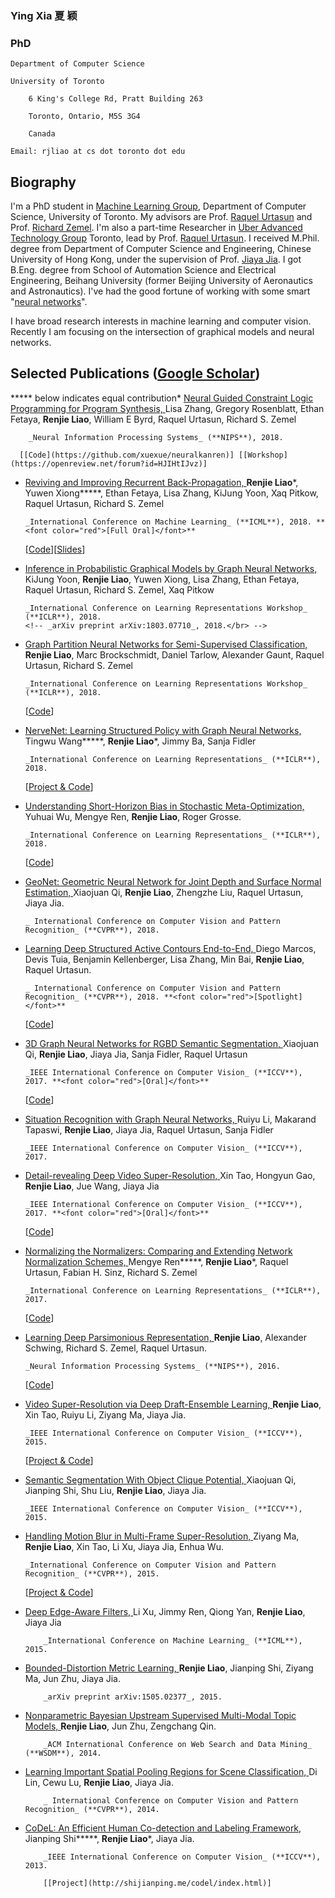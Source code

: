 ### Ying Xia 夏 颖

### PhD

	Department of Computer Science

	University of Toronto 

        6 King's College Rd, Pratt Building 263 

        Toronto, Ontario, M5S 3G4 

        Canada 

	Email: rjliao at cs dot toronto dot edu


## Biography

  I'm a PhD student in [Machine Learning Group](http://learning.cs.toronto.edu/), Department of Computer Science, University of Toronto. My advisors are Prof. [Raquel Urtasun](http://www.cs.toronto.edu/~urtasun/) and Prof. [Richard Zemel](http://www.cs.toronto.edu/~zemel/inquiry/home.php). I'm also a part-time Researcher in [Uber Advanced Technology Group](https://www.uber.com/info/atg/) Toronto, lead by Prof. [Raquel Urtasun](http://www.cs.toronto.edu/~urtasun/). I received M.Phil. degree from Department of Computer Science and Engineering, Chinese University of Hong Kong, under the supervision of Prof. [Jiaya Jia](http://www.cse.cuhk.edu.hk/~leojia/). I got B.Eng. degree from School of Automation Science and Electrical Engineering, Beihang University (former Beijing University of Aeronautics and Astronautics). I've had the good fortune of working with some smart "[neural networks](./coworkers.html)". 

I have broad research interests in machine learning and computer vision. Recently I am focusing on the intersection of graphical models and neural networks.

## Selected Publications ([Google Scholar](http://scholar.google.com/citations?user=2wrS35MAAAAJ&amp;hl=en&amp;oi=ao))

  ***** below indicates equal contribution*   [Neural Guided Constraint Logic Programming for Program Synthesis,
](https://arxiv.org/pdf/1809.02840.pdf)
    Lisa Zhang, Gregory Rosenblatt, Ethan Fetaya, **Renjie Liao**, William E Byrd, Raquel Urtasun, Richard S. Zemel

        _Neural Information Processing Systems_ (**NIPS**), 2018.

      [[Code](https://github.com/xuexue/neuralkanren)] [[Workshop](https://openreview.net/forum?id=HJIHtIJvz)]
*   [Reviving and Improving Recurrent Back-Propagation,
](https://arxiv.org/pdf/1803.06396.pdf)
    **Renjie Liao***, Yuwen Xiong*****, Ethan Fetaya, Lisa Zhang, KiJung Yoon, Xaq Pitkow, Raquel Urtasun, Richard S. Zemel

        _International Conference on Machine Learning_ (**ICML**), 2018. **<font color="red">[Full Oral]</font>**

      [[Code](https://github.com/lrjconan/RBP)][[Slides](./papers/rbp_slides.pdf)]

*   [Inference in Probabilistic Graphical Models by Graph Neural Networks,
](https://arxiv.org/pdf/1803.07710.pdf)
    KiJung Yoon, **Renjie Liao**, Yuwen Xiong, Lisa Zhang, Ethan Fetaya, Raquel Urtasun, Richard S. Zemel, Xaq Pitkow

        _International Conference on Learning Representations Workshop_ (**ICLR**), 2018.
        <!-- _arXiv preprint arXiv:1803.07710_, 2018.</br> -->

*   [Graph Partition Neural Networks for Semi-Supervised Classification,
](https://arxiv.org/pdf/1803.06272.pdf)
    **Renjie Liao**, Marc Brockschmidt, Daniel Tarlow, Alexander Gaunt, Raquel Urtasun, Richard S. Zemel

        _International Conference on Learning Representations Workshop_ (**ICLR**), 2018.

      [[Code](https://github.com/Microsoft/graph-partition-neural-network-samples)]
*   [NerveNet: Learning Structured Policy with Graph Neural Networks,
](https://openreview.net/pdf?id=S1sqHMZCb)
    Tingwu Wang*****, **Renjie Liao***, Jimmy Ba, Sanja Fidler

        _International Conference on Learning Representations_ (**ICLR**), 2018.

      [[Project &amp; Code](http://www.cs.toronto.edu/~tingwuwang/nervenet.html)]
*   [Understanding Short-Horizon Bias in Stochastic Meta-Optimization,
](https://arxiv.org/pdf/1803.02021.pdf)
    Yuhuai Wu, Mengye Ren, **Renjie Liao**, Roger Grosse.

        _International Conference on Learning Representations_ (**ICLR**), 2018.

      [[Code](https://github.com/renmengye/meta-optim-public)]

*   [GeoNet: Geometric Neural Network for Joint Depth and Surface Normal Estimation,
](./papers/CVPR_2018_GeoNet.pdf)
    Xiaojuan Qi, **Renjie Liao**, Zhengzhe Liu, Raquel Urtasun, Jiaya Jia.

        _ International Conference on Computer Vision and Pattern Recognition_ (**CVPR**), 2018.

*   [Learning Deep Structured Active Contours End-to-End,
](https://arxiv.org/pdf/1803.06329.pdf)
    Diego Marcos, Devis Tuia, Benjamin Kellenberger, Lisa Zhang, Min Bai, **Renjie Liao**, Raquel Urtasun.

        _ International Conference on Computer Vision and Pattern Recognition_ (**CVPR**), 2018. **<font color="red">[Spotlight]</font>**

      [[Code](https://github.com/dmarcosg/DSAC)]

*   [3D Graph Neural Networks for RGBD Semantic Segmentation,
](./papers/iccv_2017_3DGNN.pdf)
    Xiaojuan Qi, **Renjie Liao**, Jiaya Jia, Sanja Fidler, Raquel Urtasun

        _IEEE International Conference on Computer Vision_ (**ICCV**), 2017. **<font color="red">[Oral]</font>**
      [[Code](https://github.com/xjqicuhk/3DGNN)]

*   [Situation Recognition with Graph Neural Networks,
](./papers/iccv_2017_situation.pdf)
    Ruiyu Li, Makarand Tapaswi, **Renjie Liao**, Jiaya Jia, Raquel Urtasun, Sanja Fidler

        _IEEE International Conference on Computer Vision_ (**ICCV**), 2017.
*   [Detail-revealing Deep Video Super-Resolution,
](./papers/iccv_2017_detail_SR.pdf)
    Xin Tao, Hongyun Gao, **Renjie Liao**, Jue Wang, Jiaya Jia

        _IEEE International Conference on Computer Vision_ (**ICCV**), 2017. **<font color="red">[Oral]</font>**

      [[Code](https://github.com/jiangsutx/SPMC_VideoSR)]

*   [Normalizing the Normalizers: Comparing and Extending Network Normalization Schemes,
](./papers/arXiv_2016_Normalization.pdf)
    Mengye Ren*****, **Renjie Liao***, Raquel Urtasun, Fabian H. Sinz, Richard S. Zemel

        _International Conference on Learning Representations_ (**ICLR**), 2017.

      [[Code](https://github.com/renmengye/div-norm)]

*   [Learning Deep Parsimonious Representation,
](./papers/NIPS_2016_Parsimonious.pdf)
    **Renjie Liao**, Alexander Schwing, Richard S. Zemel, Raquel Urtasun.

        _Neural Information Processing Systems_ (**NIPS**), 2016.

      [[Code](https://github.com/lrjconan/deep_parsimonious)]

*   [Video Super-Resolution via Deep Draft-Ensemble Learning,
](./papers/ICCV_2015_Video.pdf)
    **Renjie Liao**, Xin Tao, Ruiyu Li, Ziyang Ma, Jiaya Jia.

        _IEEE International Conference on Computer Vision_ (**ICCV**), 2015.

      [[Project &amp; Code](http://www.cse.cuhk.edu.hk/leojia/projects/DeepSR/)]

*   [Semantic Segmentation With Object Clique Potential,
](./papers/ICCV_2015_Semantic.pdf)
    Xiaojuan Qi, Jianping Shi, Shu Liu, **Renjie Liao**, Jiaya Jia.

        _IEEE International Conference on Computer Vision_ (**ICCV**), 2015.
*   [Handling Motion Blur in Multi-Frame Super-Resolution,
](./papers/CVPR_2015_Handling.pdf)
    Ziyang Ma, **Renjie Liao**, Xin Tao, Li Xu, Jiaya Jia, Enhua Wu.

        _International Conference on Computer Vision and Pattern Recognition_ (**CVPR**), 2015.

      [[Project &amp; Code](http://www.cse.cuhk.edu.hk/~leojia/projects/mfsr/index.html)]

*   [Deep Edge-Aware Filters,
](./papers/ICML_2015_Deep.pdf)
    Li Xu, Jimmy Ren, Qiong Yan, **Renjie Liao**, Jiaya Jia

    		_International Conference on Machine Learning_ (**ICML**), 2015.
*   [Bounded-Distortion Metric Learning,
](./papers/arXiv_2015_Bounded.pdf)
		**Renjie Liao**, Jianping Shi, Ziyang Ma, Jun Zhu, Jiaya Jia.

    		_arXiv preprint arXiv:1505.02377_, 2015.

*   [Nonparametric Bayesian Upstream Supervised Multi-Modal Topic Models,
](./papers/WSDM_2014_NPBUS.pdf)
		**Renjie Liao**, Jun Zhu, Zengchang Qin.

    		_ACM International Conference on Web Search and Data Mining_ (**WSDM**), 2014.

*   [Learning Important Spatial Pooling Regions for Scene Classification,
](./papers/CVPR_2014_ISPR.pdf)
		Di Lin, Cewu Lu, **Renjie Liao**, Jiaya Jia.

    		_ International Conference on Computer Vision and Pattern Recognition_ (**CVPR**), 2014.

*   [CoDeL: An Efficient Human Co-detection and Labeling Framework,
](./papers/ICCV_2013_CoDeL.pdf)
		Jianping Shi*****, **Renjie Liao***, Jiaya Jia.

    		_IEEE International Conference on Computer Vision_ (**ICCV**), 2013.

			[[Project](http://shijianping.me/codel/index.html)]

<!--*   [Image Super-Resolution Using Local Learnable Kernel Regression,</br>](./papers/ACCV_2012_SR.pdf)
		**Renjie Liao**, Zengchang Qin.</br>
		_Asian Conference on Computer Vision_ (**ACCV**), 2012.  </br>

			[[Code](./code/SR_LLKR.zip)]

## Talks

*   Graph Neural Networks. [IBM Thomas J. Watson Research Center](http://www.research.ibm.com/labs/watson/index.shtml), Yorktown Heights, NY, Aug. 9, 2018*   Graph Neural Networks. [NEC Labs](http://www.nec-labs.com/), Princeton, NJ, Aug. 7, 2018*   Graph Neural Networks. [Borealis AI](http://www.borealisai.com/), Toronto, ON, Jul. 6, 2018*   Reviving and Improving Recurrent Back-Propagation. [Borealis AI](http://www.borealisai.com/), Edmonton, AB, Apr. 27, 2018*   Graph Neural Networks. Department of Computing Science, University of Alberta, Edmonton, AB, Apr. 26, 2018*   Graph Neural Networks. Google Brain, Toronto, Mar. 27, 2018*   Deep Learning on Graphs. [UTMIST](http://utmist.sa.utoronto.ca/), Toronto, ON, Jan. 29, 2018*   Deep Learning on Graphs. [ML Ensemble](http://mlensemble.com/), Toronto, ON, Jan. 20, 2018

## Teaching

*   CSC 321: Introduction to Neural Networks (2017 Winter)*   ECE 521: Inference Algorithms and Machine Learning (2017 Winter)*   CSC 411/2515: Introduction to Machine Learning (2016 Fall)*   CSC 321: Introduction to Neural Networks (2016 Winter)
        The [assignment](http://www.cs.toronto.edu/~guerzhoy/tmp/understand-rnn/) I designed with [Michael Guerzhoy](http://www.cs.toronto.edu/~guerzhoy/) is accepted by _The 8th Symposium On Educational Advances In Artificial Intelligence, Model AI Assignments_, **AAAI**, 2018.
*   CSC 411/2515: Introduction to Machine Learning (2015 Fall)

## Services

*   Journal Reviewer: [IEEE TIP](http://ieeexplore.ieee.org/xpl/RecentIssue.jsp?punumber=83), [IEEE TNNLS](http://ieeexplore.ieee.org/xpl/RecentIssue.jsp?punumber=5962385), [IEEE TCSVT](http://ieeexplore.ieee.org/xpl/RecentIssue.jsp?punumber=76), [IEEE MM](https://ieeexplore.ieee.org/xpl/RecentIssue.jsp?punumber=93), [IJCV](https://link.springer.com/journal/11263), [CVIU](https://www.journals.elsevier.com/computer-vision-and-image-understanding/), [TVCJ](https://link.springer.com/journal/371)*   Conference Reviewer: ICLR 2019, CVPR 2019, NIPS 2018, ECCV 2018, UAI 2018, ICML 2018, CVPR 2018, ICLR 2018, AAAI 2018, NIPS 2017, ICML 2017, ICCV 2017, ICLR 2017, NIPS 2016

## Honors &amp; Awards



## Miscellany

Hobbies: Fingerstyle Guitar, Basketball, Soccer, PC Games.

Last Updated by Renjie: Aug 12 2018
